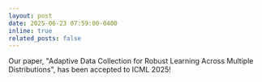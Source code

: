 ```yaml
---
layout: post
date: 2025-06-23 07:59:00-0400
inline: true
related_posts: false
---
```


Our paper, "Adaptive Data Collection for Robust Learning Across Multiple Distributions", has been accepted to ICML 2025!